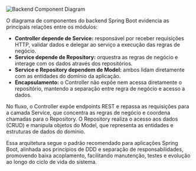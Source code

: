 

![Backend Component Diagram](backend.jpg)


O diagrama de componentes do backend Spring Boot evidencia as principais relações entre os módulos:

- **Controller depende de Service:** responsável por receber requisições HTTP, validar dados e delegar ao serviço a execução das regras de negócio.
- **Service depende de Repository:** orquestra as regras de negócio e interage com os dados através dos repositórios.
- **Service e Repository dependem de Model:** ambos lidam diretamente com as entidades do domínio da aplicação.
- **Encapsulamento:** o Controller não expõe nem acessa diretamente o repositório, mantendo a separação entre regra de negócio e acesso a dados.

No fluxo, o Controller expõe endpoints REST e repassa as requisições para a camada Service, que concentra as regras de negócio e coordena chamadas para o Repository. O Repository realiza o acesso aos dados (CRUD) e manipula objetos do Model, que representa as entidades e estruturas de dados do domínio.

Essa arquitetura segue o padrão recomendado para aplicações Spring Boot, alinhada aos princípios de DDD e separação de responsabilidades, promovendo baixa acoplamento, facilitando manutenção, testes e evolução ao longo do ciclo de vida do sistema.
